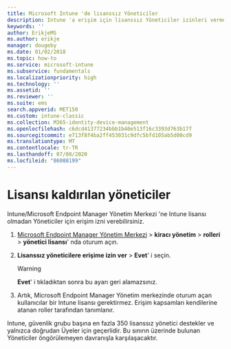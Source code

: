 ```yaml
---
title: Microsoft Intune 'de lisanssız Yöneticiler
description: Intune 'a erişim için lisanssız Yöneticiler izinleri verme hakkında bilgi edinin.
keywords: ''
author: ErikjeMS
ms.author: erikje
manager: dougeby
ms.date: 01/02/2018
ms.topic: how-to
ms.service: microsoft-intune
ms.subservice: fundamentals
ms.localizationpriority: high
ms.technology: ''
ms.assetid: ''
ms.reviewer: ''
ms.suite: ems
search.appverid: MET150
ms.custom: intune-classic
ms.collection: M365-identity-device-management
ms.openlocfilehash: c6dcd41377234bbb1b40e513f16c3393d763b17f
ms.sourcegitcommit: e713f8f4ba2ff453031c9dfc5bfd105ab5d00cd9
ms.translationtype: MT
ms.contentlocale: tr-TR
ms.lasthandoff: 07/08/2020
ms.locfileid: "86088199"
---
```

# <a name="unlicensed-admins"></a>Lisansı kaldırılan yöneticiler

Intune/Microsoft Endpoint Manager Yönetim Merkezi 'ne Intune lisansı olmadan Yöneticiler için erişim izni verebilirsiniz.

1. [Microsoft Endpoint Manager Yönetim Merkezi](https://go.microsoft.com/fwlink/?linkid=2109431)  >  **kiracı yönetim**  >  **rolleri**  >  **yönetici lisansı**' nda oturum açın.
2. **Lisanssız yöneticilere erişime izin ver**  >  **Evet**' i seçin.
    >[!WARNING]
    >**Evet**' i tıkladıktan sonra bu ayarı geri alamazsınız.

3. Artık, Microsoft Endpoint Manager Yönetim merkezinde oturum açan kullanıcılar bir Intune lisansı gerektirmez. Erişim kapsamları kendilerine atanan roller tarafından tanımlanır.

Intune, güvenlik grubu başına en fazla 350 lisanssız yönetici destekler ve yalnızca doğrudan Üyeler için geçerlidir. Bu sınırın üzerinde bulunan Yöneticiler öngörülemeyen davranışla karşılaşacaktır.




